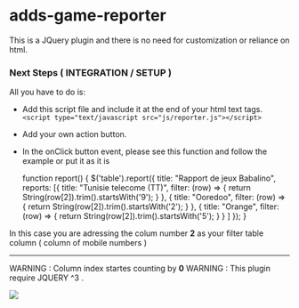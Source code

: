 # adds-game-reporter

This is a JQuery plugin and there is no need for customization or reliance on html.

### Next Steps ( INTEGRATION / SETUP )

All you have to do is:
- Add this script file and include it at the end of your html text tags.
`<script type="text/javascript src="js/reporter.js"></script>`
- Add your own action button.
- In the onClick button event, please see this function and follow the example or put it as it is

    function report() {
        $('table').report({
            title: "Rapport de jeux Babalino",
            reports: [{
                title: "Tunisie telecome (TT)",
                filter: (row) => {
                    return String(row[2]).trim().startsWith('9');
                }
            },
            {
                title: "Ooredoo",
                filter: (row) => {
                    return String(row[2]).trim().startsWith('2');
                }
            },
            {
                title: "Orange",
                filter: (row) => {
                    return String(row[2]).trim().startsWith('5');
                }
            }
            ]
        });
    }
    
In this case you are adressing the colum number **2** as your filter table column ( column of mobile numbers )

---------------
WARNING  : Column index startes counting by **0**
WARNING  : This plugin require JQUERY ^3 .


![](https://pandao.github.io/editor.md/examples/images/4.jpg)



